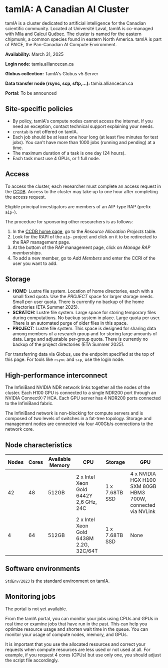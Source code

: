 # tamIA: A Canadian AI Cluster

tamIA is a cluster dedicated to artificial intelligence for the Canadian scientific community. Located at Université Laval, tamIA is co-managed with Mila and Calcul Québec.  The cluster is named for the eastern chipmunk, a common species found in eastern North America. tamIA is part of PAICE, the Pan-Canadian AI Compute Environment.

**Availability:** March 31, 2025

**Login node:** tamia.alliancecan.ca

**Globus collection:** TamIA's Globus v5 Server

**Data transfer node (rsync, scp, sftp,...):** tamia.alliancecan.ca

**Portal:** To be announced


## Site-specific policies

* By policy, tamIA's compute nodes cannot access the internet. If you need an exception, contact technical support explaining your needs.
* `crontab` is not offered on tamIA.
* Each job should be at least one hour long (at least five minutes for test jobs). You can't have more than 1000 jobs (running and pending) at a time.
* The maximum duration of a task is one day (24 hours).
* Each task must use 4 GPUs, or 1 full node.


## Access

To access the cluster, each researcher must complete an access request in the [CCDB](link-to-ccdb-here). Access to the cluster may take up to one hour after completing the access request.

Eligible principal investigators are members of an AIP-type RAP (prefix `aip-`).

The procedure for sponsoring other researchers is as follows:

1. In the [CCDB home page](link-to-ccdb-home-page-here), go to the *Resource Allocation Projects* table.
2. Look for the RAPI of the `aip-` project and click on it to be redirected to the RAP management page.
3. At the bottom of the RAP management page, click on *Manage RAP memberships*.
4. To add a new member, go to *Add Members* and enter the CCRI of the user you want to add.


## Storage

* **HOME:** Lustre file system. Location of home directories, each with a small fixed quota. Use the *PROJECT* space for larger storage needs. Small per-user quota. There is currently no backup of the home directories (ETA Summer 2025).
* **SCRATCH:** Lustre file system. Large space for storing temporary files during computations. No backup system in place. Large quota per user. There is an automated purge of older files in this space.
* **PROJECT:** Lustre file system. This space is designed for sharing data among members of a research group and for storing large amounts of data. Large and adjustable per-group quota. There is currently no backup of the project directories (ETA Summer 2025).

For transferring data via Globus, use the endpoint specified at the top of this page. For tools like `rsync` and `scp`, use the login node.


## High-performance interconnect

The InfiniBand NVIDIA NDR network links together all the nodes of the cluster. Each H100 GPU is connected to a single NDR200 port through an NVIDIA ConnectX-7 HCA. Each GPU server has 4 NDR200 ports connected to the InfiniBand fabric.

The InfiniBand network is non-blocking for compute servers and is composed of two levels of switches in a fat-tree topology. Storage and management nodes are connected via four 400Gb/s connections to the network core.


## Node characteristics

| Nodes | Cores | Available Memory | CPU                                      | Storage      | GPU                                                                     |
|-------|-------|-----------------|-------------------------------------------|---------------|--------------------------------------------------------------------------|
| 42    | 48    | 512GB           | 2 x Intel Xeon Gold 6442Y 2,6 GHz, 24C | 1 x 7.68TB SSD | 4 x NVIDIA HGX H100 SXM 80GB HBM3 700W, connected via NVLink             |
| 4     | 64    | 512GB           | 2 x Intel Xeon Gold 6438M 2.2G, 32C/64T | 1 x 7.68TB SSD | None                                                                      |


## Software environments

`StdEnv/2023` is the standard environment on tamIA.


## Monitoring jobs

The portal is not yet available.

From the tamIA portal, you can monitor your jobs using CPUs and GPUs in real time or examine jobs that have run in the past. This can help you optimize resource usage and shorten wait time in the queue. You can monitor your usage of compute nodes, memory, and GPUs.

It is important that you use the allocated resources and correct your requests when compute resources are less used or not used at all. For example, if you request 4 cores (CPUs) but use only one, you should adjust the script file accordingly.
